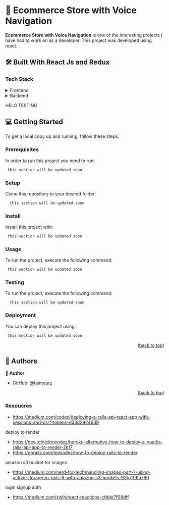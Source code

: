 
# 📖 Ecommerce Store with Voice Navigation <a name="about-project"></a>

**Ecommerce Store with Voice Navigation** is one of the interesting projects I have had to work on as a developer. This project was developed using react.
## 🛠 Built With <a name="built-with"> React Js and Redux</a>

### Tech Stack <a name="tech-stack"></a>

<details>
  <summary>Frontend</summary>
  <ul>
    <li>React</li>
    <li>Redux</li>
  </ul>
</details>

<details>
  <summary>Backend</summary>
  <ul>
    <li>Ruby on Rails</li>
  </ul>
</details>


HELO TESTING 

## 💻 Getting Started <a name="getting-started"></a>

To get a local copy up and running, follow these steps.

### Prerequisites

In order to run this project you need to run:


```sh
 this section will be updated soon
```


### Setup

Clone this repository to your desired folder:


```sh
  this section will be updated soon
```

### Install

Install this project with:


```sh
 this section will be updated soon
```


### Usage

To run the project, execute the following command:


```sh
 this section will be updated soon
```

### Testing

To run the project, execute the following command:

```
  this section will be updated soon
```

### Deployment

You can deploy this project using:
```sh
 this section will be updated soon
```


<p align="right">(<a href="#readme-top">back to top</a>)</p>

## 👥 Authors <a name="authors"></a>

👤 **Author**

- GitHub: [@taimourz](https://github.com/taimour)


<p align="right">(<a href="#readme-top">back to top</a>)</p>


### Resoucres
- https://medium.com/codex/deploying-a-rails-api-react-app-with-sessions-and-csrf-tokens-d33d2924639

deploy to render
- https://dev.to/nickmendez/heroku-alternative-how-to-deploy-a-reactjs-rails-api-app-to-render-2k17
- https://gorails.com/episodes/how-to-deploy-rails-to-render

amazon s3 bucket for images
- https://medium.com/nerd-for-tech/handling-images-part-1-using-active-storage-in-rails-6-with-amazon-s3-buckets-92b739fa790

login signup auth
- https://medium.com/swlh/react-reactions-cfdde7f08dff
